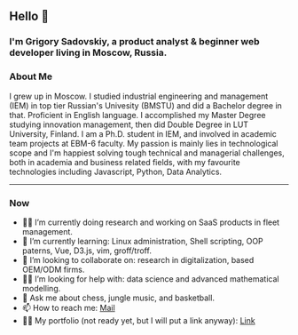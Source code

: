 ## Hello 👋

### I'm Grigory Sadovskiy, a product analyst & beginner web developer living in Moscow, Russia.

### About Me

I grew up in Moscow. I studied industrial engineering and management (IEM) in top tier Russian's Univesity (BMSTU) and did a Bachelor degree in that. Proficient in English language. I accomplished my Master Degree studying innovation management, then did Double Degree in LUT University, Finland. I am a Ph.D. student in IEM, and involved in academic team projects at EBM-6 faculty. My passion is mainly lies in technological scope and I'm happiest solving tough technical and managerial challenges, both in academia and business related fields, with my favourite technologies including Javascript, Python, Data Analytics.

---

### Now

- 👨‍💻 I’m currently doing research and working on SaaS products in fleet management.
- 📖 I’m currently learning: Linux administration, Shell scripting, OOP paterns, Vue, D3.js, vim, groff/troff.
- 👯 I’m looking to collaborate on: research in digitalization, based OEM/ODM firms.
- 👨‍🔧 I’m looking for help with: data science and advanced mathematical modelling.
- 💬 Ask me about chess, jungle music, and basketball.
- 📫 How to reach me: [Mail](mailto:sadovskiy.grigory@yandex.ru)
- 🙋‍♂️ My portfolio (not ready yet, but I will put a link anyway): [Link](http://grigorysadovskiy.xyz/)

